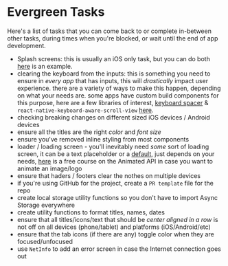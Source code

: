 # Evergreen Tasks

Here's a list of tasks that you can come back to or complete in-between other tasks, during times when you're blocked, or wait until the end of app development.

- Splash screens: this is usually an iOS only task, but you can do both [here](https://www.reactnativeschool.com/simple-splash-launch-boot-screen-in-react-native-ios-and-android) is an example.
- clearing the keyboard from the inputs: this is something you need to ensure in _every app_ that has inputs, this will _drastically_ impact user experience. there are a variety of ways to make this happen, depending on what your needs are. some apps have custom build components for this purpose, here are a few libraries of interest, [keyboard spacer](https://github.com/Andr3wHur5t/react-native-keyboard-spacer) & `react-native-keyboard-aware-scroll-view` [here](https://github.com/APSL/react-native-keyboard-aware-scroll-view).
- checking breaking changes on different sized iOS devices / Android devices
- ensure all the titles are the right _color_ and _font size_
- ensure you've removed inline styling from most components
- loader / loading screen - you'll inevitably need _some_ sort of loading screen, it can be a text placeholder or a [default](https://reactnative.dev/docs/activityindicator), just depends on your needs, [here](https://www.codedaily.io/courses/Master-React-Native-Animations) is a free course on the Animated API in case you want to animate an image/logo
- ensure that haders / footers clear the nothes on multiple devices
- if you're using GitHub for the project, create a `PR template` file for the repo
- create local storage utility functions so you don't have to import Async Storage everywhere
- create utility functions to format titles, names, dates
- ensure that all titles/icons/text that should be _center aligned in a row_ is not off on all devices (phone/tablet) and platforms (iOS/Android/etc)
- ensure that the tab icons (if there are any) toggle color when they are focused/unfocused
- use `NetInfo` to add an error screen in case the Internet connection goes out
